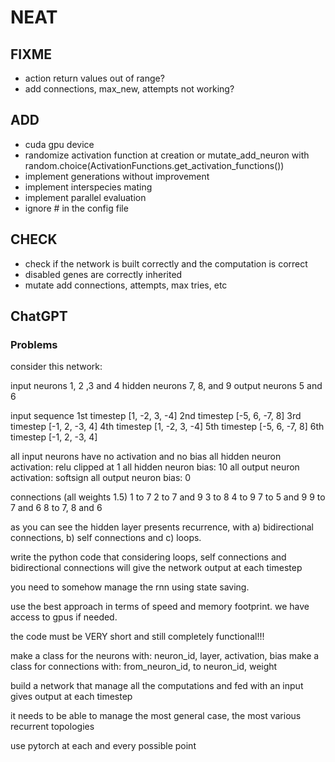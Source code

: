 # NEAT

## FIXME

- action return values out of range?
- add connections, max_new, attempts not working?

## ADD

- cuda gpu device
- randomize activation function at creation or mutate_add_neuron with random.choice(ActivationFunctions.get_activation_functions())
- implement generations without improvement
- implement interspecies mating
- implement parallel evaluation
- ignore # in the config file

## CHECK

- check if the network is built correctly and the computation is correct
- disabled genes are correctly inherited
- mutate add connections, attempts, max tries, etc

## ChatGPT

### Problems

consider this network:

input neurons 1, 2 ,3 and 4
hidden neurons 7, 8, and 9
output neurons 5 and 6

input sequence
1st timestep [1, -2, 3, -4]
2nd timestep [-5, 6, -7, 8]
3rd timestep [-1, 2, -3, 4]
4th timestep [1, -2, 3, -4]
5th timestep [-5, 6, -7, 8]
6th timestep [-1, 2, -3, 4]

all input neurons have no activation and no bias
all hidden neuron activation: relu clipped at 1
all hidden neuron bias: 10
all output neuron activation: softsign
all output neuron bias: 0

connections (all weights 1.5)
1 to 7
2 to 7 and 9
3 to 8
4 to 9
7 to 5 and 9
9 to 7 and 6
8 to 7, 8 and 6

as you can see the hidden layer presents recurrence, with a) bidirectional connections, b) self connections and c) loops.

write the python code that considering loops, self connections and bidirectional connections will give the network output at each timestep

you need to somehow manage the rnn using state saving.

use the best approach in terms of speed and memory footprint. we have access to gpus if needed.

the code must be VERY short and still completely functional!!!

make a class for the neurons with: neuron_id, layer, activation, bias
make a class for connections with: from_neuron_id, to neuron_id, weight

build a network that manage all the computations and fed with an input gives output at each timestep

it needs to be able to manage the most general case, the most various recurrent topologies

use pytorch at each and every possible point
